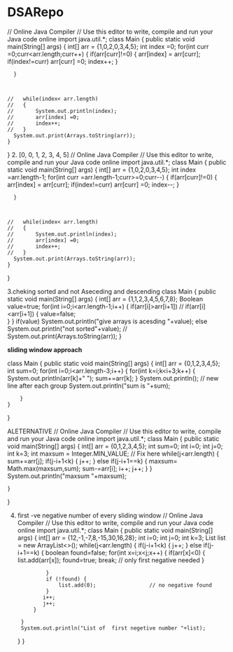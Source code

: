 # DSARepo

// Online Java Compiler
// Use this editor to write, compile and run your Java code online
import java.util.*;
class Main {
    public static void main(String[] args) {
       int[] arr = {1,0,2,0,3,4,5};
      int index =0;
      for(int curr =0;curr<arr.length;curr++)
      {
          if(arr[curr]!=0)
           {
                arr[index] = arr[curr];
                  if(index!=curr)
                     arr[curr] =0;
               index++;
           }
              
      }
      
      
      
    //   while(index< arr.length)
    //   { 
    //       System.out.println(index);
    //       arr[index] =0;
    //       index++;
    //   }
      System.out.print(Arrays.toString(arr));
    }
}
2. [0, 0, 1, 2, 3, 4, 5]
// Online Java Compiler
// Use this editor to write, compile and run your Java code online
import java.util.*;
class Main {
    public static void main(String[] args) {
       int[] arr = {1,0,2,0,3,4,5};
      int index =arr.length-1;
      for(int curr =arr.length-1;curr>=0;curr--)
      {
          if(arr[curr]!=0)
           {
                arr[index] = arr[curr];
                  if(index!=curr)
                     arr[curr] =0;
               index--;
           }
              
      }
      
      
      
    //   while(index< arr.length)
    //   { 
    //       System.out.println(index);
    //       arr[index] =0;
    //       index++;
    //   }
      System.out.print(Arrays.toString(arr));
    }
}

3.cheking sorted and not Aseceding and descending 
class Main {
    public static void main(String[] args) {
       int[] arr = {1,1,2,3,4,5,6,7,8};
       Boolean value=true;
       for(int i=0;i<arr.length-1;i++)
       {
           if(arr[i]>arr[i+1])   // if(arr[i]<arr[i+1])
           {
              value=false;            
           }
       }
       if(value)
           System.out.println("give arrays is acesding "+value);
       else
          System.out.println("not sorted"+value);
    //  System.out.print(Arrays.toString(arr));
    }

**sliding window approach**

class Main {
    public static void main(String[] args) {
        int[] arr = {0,1,2,3,4,5};
        int sum=0;
        for(int i=0;i<arr.length-3;i++)
        {
            for(int k=i;k<i+3;k++)
            {
                 System.out.println(arr[k]+" ");
                 sum+=arr[k];
            }
            System.out.println(); // new line after each group
            System.out.println("sum is "+sum);
            
          
        }
    }
}

ALETERNATIVE 
// Online Java Compiler
// Use this editor to write, compile and run your Java code online
import java.util.*;
class Main {
    public static void main(String[] args) {
        int[] arr = {0,1,2,3,4,5};
        int sum=0;
        int i=0;
        int j=0;
        int k=3;
         int maxsum = Integer.MIN_VALUE;  // Fix here
        while(j<arr.length)
        {
            sum+=arr[j];
            if(j-i+1<k)
            {
                j++;
            }
            else if(j-i+1==k)
            {
                maxsum= Math.max(maxsum,sum);
                sum-=arr[i];
                i++;
                j++;
            }
        }
        System.out.println("maxsum "+maxsum);
        
        
    }
}

4. first -ve negative number of every sliding window
   // Online Java Compiler
// Use this editor to write, compile and run your Java code online
import java.util.*;
class Main {
    public static void main(String[] args) {
        int[] arr = {12,-1,-7,8,-15,30,16,28};
        int i=0;
        int j=0;
        int k=3;
        List<Integer> list = new ArrayList<>();
        while(j<arr.length)
        {
            if(j-i+1<k)
            {
                j++;
            }
            else if(j-i+1==k)
            {
                boolean found=false;
                for(int x=i;x<j;x++)
                { 
                    if(arr[x]<0)
                    {
                        list.add(arr[x]);
                        found=true;
                         break; // only first negative needed
                    }
                    
                }
                if (!found) {
                    list.add(0);                 // no negative found
                }
               i++; 
               j++;
            }
           
        }
        System.out.println("List of  first negetive number "+list);
        
        
    }
}
    
